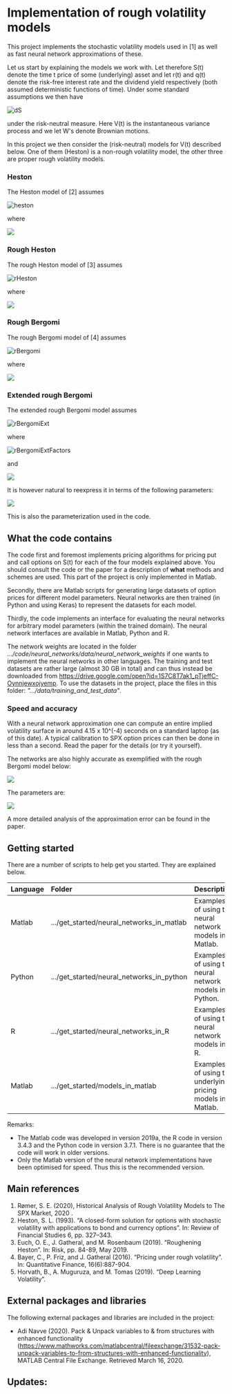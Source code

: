 # Implementation of rough volatility models
This project implements the stochastic volatility models used in [1] as well as fast neural network approximations of these.

Let us start by explaining the models we work with. Let therefore S(t) denote the time t price of some (underlying) asset and let r(t) and q(t) denote the risk-free interest rate and the dividend yield respectively (both assumed deterministic functions of time). Under some standard assumptions we then have

![dS](https://github.com/sigurdroemer/rough_volatility/blob/readme_images/dS.png)

under the risk-neutral measure. Here V(t) is the instantaneous variance process and we let W's denote Brownian motions.

In this project we then consider the (risk-neutral) models for V(t) described below. One of them (Heston) is a non-rough volatility model, the other three are proper rough volatility models.

### Heston
The Heston model of [2] assumes

![heston](https://github.com/sigurdroemer/rough_volatility/blob/readme_images/heston.png)

where 

![](https://github.com/sigurdroemer/rough_volatility/blob/readme_images/image1.png)

### Rough Heston
The rough Heston model of [3] assumes

![rHeston](https://github.com/sigurdroemer/rough_volatility/blob/readme_images/rheston.png)

where

![](https://github.com/sigurdroemer/rough_volatility/blob/readme_images/image2.png)

### Rough Bergomi
The rough Bergomi model of [4] assumes

![rBergomi](https://github.com/sigurdroemer/rough_volatility/blob/readme_images/rbergomi.png)

where

![](https://github.com/sigurdroemer/rough_volatility/blob/readme_images/image3.png)

### Extended rough Bergomi
The extended rough Bergomi model assumes

![rBergomiExt](https://github.com/sigurdroemer/rough_volatility/blob/readme_images/rbergomi_ext_def.png)

where

![rBergomiExtFactors](https://github.com/sigurdroemer/rough_volatility/blob/readme_images/rbergomi_ext_vfactors.png)

and

![](https://github.com/sigurdroemer/rough_volatility/blob/readme_images/image4.png)

It is however natural to reexpress it in terms of the following parameters:

![](https://github.com/sigurdroemer/rough_volatility/blob/readme_images/image5.png)

This is also the parameterization used in the code.

## What the code contains
The code first and foremost implements pricing algorithms for pricing put and call options on S(t) for each of the four models explained above. You should consult the code or the paper for a description of **what** methods and schemes are used. This part of the project is only implemented in Matlab.

Secondly, there are Matlab scripts for generating large datasets of option prices for different model parameters. Neural networks are then trained (in Python and using Keras) to represent the datasets for each model.

Thirdly, the code implements an interface for evaluating the neural networks for arbitrary model parameters (within the trained domain). The neural network interfaces are available in Matlab, Python and R. 

The network weights are located in the folder *.../code/neural_networks/data/neural_network_weights* if one wants to implement the neural networks in other languages. The training and test datasets are rather large (almost 30 GB in total) and can thus instead be downloaded from https://drive.google.com/open?id=1S7C8T7ak1_pTjeffC-Oynnjewxojyemp. To use the datasets in the project, place the files in this folder: *".../data/training_and_test_data"*.

### Speed and accuracy
With a neural network approximation one can compute an entire implied volatility surface in around 4.15 x 10^(-4) seconds on a standard laptop (as of this date). A typical calibration to SPX option prices can then be done in less than a second. Read the paper for the details (or try it yourself).

The networks are also highly accurate as exemplified with the rough Bergomi model below:

![](https://github.com/sigurdroemer/rough_volatility/blob/readme_images/example_plot.jpg)

The parameters are: 

![](https://github.com/sigurdroemer/rough_volatility/blob/readme_images/parameters.JPG)

A more detailed analysis of the approximation error can be found in the paper.

## Getting started
There are a number of scripts to help get you started. They are explained below.

| Language        | Folder        | Description  |
| :--------------- |:-------------| :------------|
| Matlab          | .../get_started/neural_networks_in_matlab      | Examples of using the neural network models in Matlab. |
| Python          | .../get_started/neural_networks_in_python      | Examples of using the neural network models in Python. |
| R               | .../get_started/neural_networks_in_R           | Examples of using the neural network models in R.|
| Matlab          | .../get_started/models_in_matlab | Examples of using the underlying pricing models in Matlab. |

Remarks: 
- The Matlab code was developed in version 2019a, the R code in version 3.4.3 and the Python code in version 3.7.1. There is no guarantee that the code will work in older versions.
- Only the Matlab version of the neural network implementations have been optimised for speed. Thus this is the recommended version. 

## Main references
1. Rømer, S. E. (2020), Historical Analysis of Rough Volatility Models to The SPX Market, 2020 .
2. Heston, S. L. (1993). “A closed-form solution for options with stochastic volatility with applications to bond and currency options”. In: Review of Financial Studies 6, pp. 327–343.
3. Euch, O. E., J. Gatheral, and M. Rosenbaum (2019). “Roughening Heston”. In: Risk, pp. 84-89, May 2019.
4. Bayer, C., P. Friz, and J. Gatheral (2016). “Pricing under rough volatility”. In: Quantitative Finance, 16(6):887-904.
5. Horvath, B., A. Muguruza, and M. Tomas (2019). “Deep Learning Volatility”.

## External packages and libraries
The following external packages and libraries are included in the project:
- Adi Navve (2020). Pack & Unpack variables to & from structures with enhanced functionality (https://www.mathworks.com/matlabcentral/fileexchange/31532-pack-unpack-variables-to-from-structures-with-enhanced-functionality), MATLAB Central File Exchange. Retrieved March 16, 2020.

## Updates:
